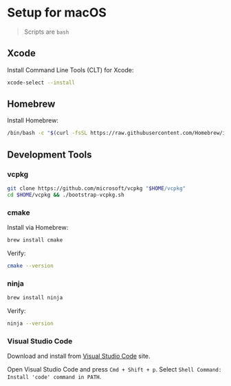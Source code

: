 # Setup for macOS

> Scripts are `bash`

## Xcode

Install Command Line Tools (CLT) for Xcode:

```bash
xcode-select --install
```

## Homebrew

Install Homebrew:

```bash
/bin/bash -c "$(curl -fsSL https://raw.githubusercontent.com/Homebrew/install/HEAD/install.sh)"
```

## Development Tools

### vcpkg

```bash
git clone https://github.com/microsoft/vcpkg "$HOME/vcpkg"
cd $HOME/vcpkg && ./bootstrap-vcpkg.sh
```

### cmake

Install via Homebrew:

```bash
brew install cmake 
```

Verify:

```bash
cmake --version
```

### ninja

```bash
brew install ninja
```

Verify:

```bash
ninja --version
```

### Visual Studio Code

Download and install from [Visual Studio Code](https://code.visualstudio.com/download) site.

Open Visual Studio Code and press `Cmd + Shift + p`. Select `Shell Command: Install 'code' command in PATH`. 

